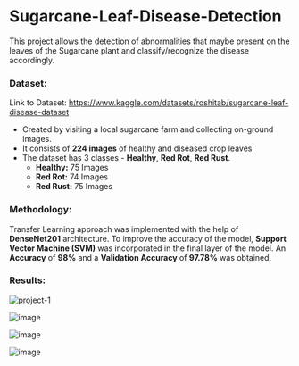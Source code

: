 # Sugarcane-Leaf-Disease-Detection

This project allows the detection of abnormalities that maybe present on the leaves of the Sugarcane plant and classify/recognize the disease accordingly. 

### Dataset:
Link to Dataset: https://www.kaggle.com/datasets/roshitab/sugarcane-leaf-disease-dataset
* Created by visiting a local sugarcane farm and collecting on-ground images.
* It consists of **224 images** of healthy and diseased crop leaves
* The dataset has 3 classes - **Healthy**, **Red Rot**, **Red Rust**. 
  * **Healthy:** 75 Images
  * **Red Rot:** 74 Images
  * **Red Rust:** 75 Images

### Methodology:
Transfer Learning approach was implemented with the help of **DenseNet201** architecture. To improve the accuracy of the model, **Support Vector Machine (SVM)** was incorporated in the final layer of the model. An **Accuracy** of **98%** and a **Validation Accuracy** of **97.78%** was obtained.

### Results:
![project-1](https://github.com/user-attachments/assets/d49fa798-4939-4bad-9354-fa8483e09679)

![image](https://github.com/user-attachments/assets/79aaa7f5-1506-4508-9b0f-290892d36f24)

![image](https://github.com/user-attachments/assets/a3209536-6592-46da-bbaf-4af85daa2f45)

![image](https://github.com/user-attachments/assets/aa3ccb66-d888-442b-981c-d76e151c4f71)



